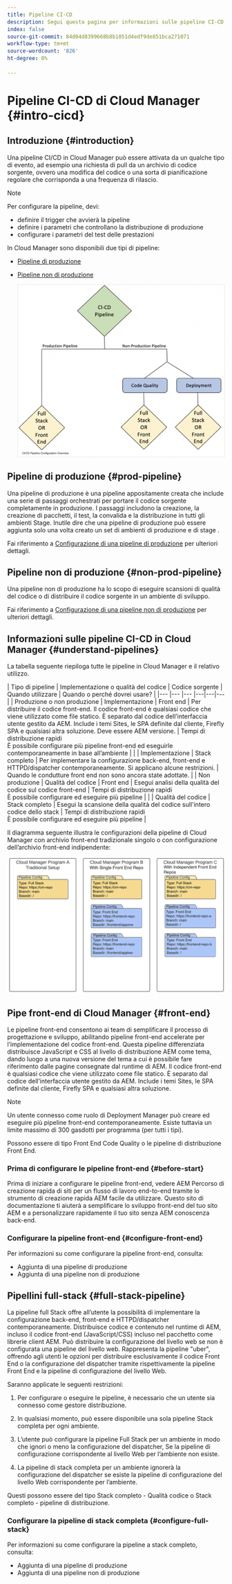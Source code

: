 ```yaml
---
title: Pipeline CI-CD
description: Segui questa pagina per informazioni sulle pipeline CI-CD di Cloud Manager
index: false
source-git-commit: 84d04d8399668b8b1051d4edf9de851bca271071
workflow-type: tm+mt
source-wordcount: '826'
ht-degree: 0%

---
```



# Pipeline CI-CD di Cloud Manager {#intro-cicd}

## Introduzione {#introduction}

Una pipeline CI/CD in Cloud Manager può essere attivata da un qualche tipo di evento, ad esempio una richiesta di pull da un archivio di codice sorgente, ovvero una modifica del codice o una sorta di pianificazione regolare che corrisponda a una frequenza di rilascio.

>[!NOTE]
>Per configurare la pipeline, devi:
>* definire il trigger che avvierà la pipeline
>* definire i parametri che controllano la distribuzione di produzione
>* configurare i parametri del test delle prestazioni


In Cloud Manager sono disponibili due tipi di pipeline:

* [Pipeline di produzione](#prod-pipeline)
* [Pipeline non di produzione](#non-prod-pipeline)

   ![](/help/implementing/cloud-manager/assets/configure-pipeline/ci-cd-config.png)


## Pipeline di produzione {#prod-pipeline}

Una pipeline di produzione è una pipeline appositamente creata che include una serie di passaggi orchestrati per portare il codice sorgente completamente in produzione. I passaggi includono la creazione, la creazione di pacchetti, il test, la convalida e la distribuzione in tutti gli ambienti Stage. Inutile dire che una pipeline di produzione può essere aggiunta solo una volta creato un set di ambienti di produzione e di stage .

Fai riferimento a [Configurazione di una pipeline di produzione](/help/implementing/cloud-manager/configuring-pipelines/configuring-production-pipelines.md) per ulteriori dettagli.


## Pipeline non di produzione {#non-prod-pipeline}

Una pipeline non di produzione ha lo scopo di eseguire scansioni di qualità del codice o di distribuire il codice sorgente in un ambiente di sviluppo.

Fai riferimento a [Configurazione di una pipeline non di produzione](/help/implementing/cloud-manager/configuring-pipelines/configuring-non-production-pipelines.md) per ulteriori dettagli.

## Informazioni sulle pipeline CI-CD in Cloud Manager {#understand-pipelines}

La tabella seguente riepiloga tutte le pipeline in Cloud Manager e il relativo utilizzo.

| Tipo di pipeline | Implementazione o qualità del codice | Codice sorgente | Quando utilizzare | Quando o perché dovrei usare? |
|--- |--- |--- |---|---|---|
| Produzione o non produzione | Implementazione | Front end | Per distribuire il codice front-end. Il codice front-end è qualsiasi codice che viene utilizzato come file statico. È separato dal codice dell’interfaccia utente gestito da AEM. Include i temi Sites, le SPA definite dal cliente, Firefly SPA e qualsiasi altra soluzione. Deve essere AEM versione. | Tempi di distribuzione rapidi<br> È possibile configurare più pipeline front-end ed eseguirle contemporaneamente in base all’ambiente |
|  | Implementazione | Stack completo | Per implementare la configurazione back-end, front-end e HTTPD/dispatcher contemporaneamente. Si applicano alcune restrizioni. | Quando le condutture front end non sono ancora state adottate. |
| Non produzione | Qualità del codice | Front end | Esegui analisi della qualità del codice sul codice front-end | Tempi di distribuzione rapidi<br> È possibile configurare ed eseguire più pipeline |
|  | Qualità del codice | Stack completo | Esegui la scansione della qualità del codice sull&#39;intero codice dello stack | Tempi di distribuzione rapidi<br> È possibile configurare ed eseguire più pipeline |

Il diagramma seguente illustra le configurazioni della pipeline di Cloud Manager con archivio front-end tradizionale singolo o con configurazione dell’archivio front-end indipendente:

![](/help/implementing/cloud-manager/assets/configure-pipeline/pipeline-configurations.png)

## Pipe front-end di Cloud Manager {#front-end}

Le pipeline front-end consentono ai team di semplificare il processo di progettazione e sviluppo, abilitando pipeline front-end accelerate per l’implementazione del codice front-end. Questa pipeline differenziata distribuisce JavaScript e CSS al livello di distribuzione AEM come tema, dando luogo a una nuova versione del tema a cui è possibile fare riferimento dalle pagine consegnate dal runtime di AEM. Il codice front-end è qualsiasi codice che viene utilizzato come file statico. È separato dal codice dell’interfaccia utente gestito da AEM. Include i temi Sites, le SPA definite dal cliente, Firefly SPA e qualsiasi altra soluzione.

>[!NOTE]
>Un utente connesso come ruolo di Deployment Manager può creare ed eseguire più pipeline front-end contemporaneamente. Esiste tuttavia un limite massimo di 300 gasdotti per programma (per tutti i tipi).

Possono essere di tipo Front End Code Quality o le pipeline di distribuzione Front End.

### Prima di configurare le pipeline front-end {#before-start}

Prima di iniziare a configurare le pipeline front-end, vedere AEM Percorso di creazione rapida di siti per un flusso di lavoro end-to-end tramite lo strumento di creazione rapida AEM facile da utilizzare. Questo sito di documentazione ti aiuterà a semplificare lo sviluppo front-end del tuo sito AEM e a personalizzare rapidamente il tuo sito senza AEM conoscenza back-end.

### Configurare la pipeline front-end {#configure-front-end}

Per informazioni su come configurare la pipeline front-end, consulta:

* Aggiunta di una pipeline di produzione
* Aggiunta di una pipeline non di produzione

## Pipellini full-stack {#full-stack-pipeline}

La pipeline full Stack offre all’utente la possibilità di implementare la configurazione back-end, front-end e HTTPD/dispatcher contemporaneamente.  Distribuisce codice e contenuto nel runtime di AEM, incluso il codice front-end (JavaScript/CSS) incluso nel pacchetto come librerie client AEM. Può distribuire la configurazione del livello web se non è configurata una pipeline del livello web. Rappresenta la pipeline &quot;uber&quot;, offrendo agli utenti le opzioni per distribuire esclusivamente il codice Front End o la configurazione del dispatcher tramite rispettivamente la pipeline Front End e la pipeline di configurazione del livello Web.

Saranno applicate le seguenti restrizioni:

1. Per configurare o eseguire le pipeline, è necessario che un utente sia connesso come gestore distribuzione.

1. In qualsiasi momento, può essere disponibile una sola pipeline Stack completa per ogni ambiente.

1. L’utente può configurare la pipeline Full Stack per un ambiente in modo che ignori o meno la configurazione del dispatcher, Se la pipeline di configurazione corrispondente al livello Web per l’ambiente non esiste.

1. La pipeline di stack completa per un ambiente ignorerà la configurazione del dispatcher se esiste la pipeline di configurazione del livello Web corrispondente per l’ambiente.

Questi possono essere del tipo Stack completo - Qualità codice o Stack completo - pipeline di distribuzione.

### Configurare la pipeline di stack completa {#configure-full-stack}

Per informazioni su come configurare la pipeline a stack completo, consulta:

* Aggiunta di una pipeline di produzione
* Aggiunta di una pipeline non di produzione